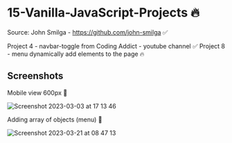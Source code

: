 # 15-Vanilla-JavaScript-Projects 🔥

Source: John Smilga - https://github.com/john-smilga ✅
  
Project 4 - navbar-toggle from Coding Addict - youtube channel ✅
Project 8 - menu dynamically add elements to the page 🔥
  
## Screenshots 

Mobile view 600px 📲

![Screenshot 2023-03-03 at 17 13 46](https://user-images.githubusercontent.com/125808990/222785466-04ea4d10-892e-4331-b58f-39396fe61dba.png)

Adding array of objects (menu) 🤖

![Screenshot 2023-03-21 at 08 47 13](https://user-images.githubusercontent.com/125808990/226768395-7111bb86-ad0c-4453-8c1e-d97ce9ad46de.png)

